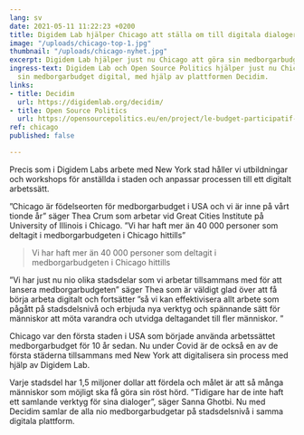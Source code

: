 ```yaml
---
lang: sv
date: 2021-05-11 11:22:23 +0200
title: Digidem Lab hjälper Chicago att ställa om till digitala dialoger
image: "/uploads/chicago-top-1.jpg"
thumbnail: "/uploads/chicago-nyhet.jpg"
excerpt: Digidem Lab hjälper just nu Chicago att göra sin medborgarbudget digital.
ingress-text: Digidem Lab och Open Source Politics hjälper just nu Chicago att göra
  sin medborgarbudget digital, med hjälp av plattformen Decidim.
links:
- title: Decidim
  url: https://digidemlab.org/decidim/
- title: Open Source Politics
  url: https://opensourcepolitics.eu/en/project/le-budget-participatif-de-chicago/
ref: chicago
published: false

---
```

Precis som i Digidem Labs arbete med New York stad håller vi utbildningar och workshops för anställda i staden och anpassar processen till ett digitalt arbetssätt.

”Chicago är födelseorten för medborgarbudget i USA och vi är inne på vårt tionde år” säger Thea Crum som arbetar vid Great Cities Institute på University of Illinois i Chicago. ”Vi har haft mer än 40 000 personer som deltagit i medborgarbudgeten i Chicago hittills”

> Vi har haft mer än 40 000 personer som deltagit i medborgarbudgeten i Chicago hittills

”Vi har just nu nio olika stadsdelar som vi arbetar tillsammans med för att lansera medborgarbudgeten” säger Thea som är väldigt glad över att få börja arbeta digitalt och fortsätter ”så vi kan effektivisera allt arbete som pågått på stadsdelsnivå och erbjuda nya verktyg och spännande sätt för människor att möta varandra och utvidga deltagandet till fler människor. ”

Chicago var den första staden i USA som började använda arbetssättet medborgarbudget för 10 år sedan. Nu under Covid är de också en av de första städerna tillsammans med New York att digitalisera sin process med hjälp av Digidem Lab.

Varje stadsdel har 1,5 miljoner dollar att fördela och målet är att så många människor som möjligt ska få göra sin röst hörd. ”Tidigare har de inte haft ett samlande verktyg för sina dialoger”, säger Sanna Ghotbi. Nu med Decidim samlar de alla nio medborgarbudgetar på stadsdelsnivå i samma digitala plattform.